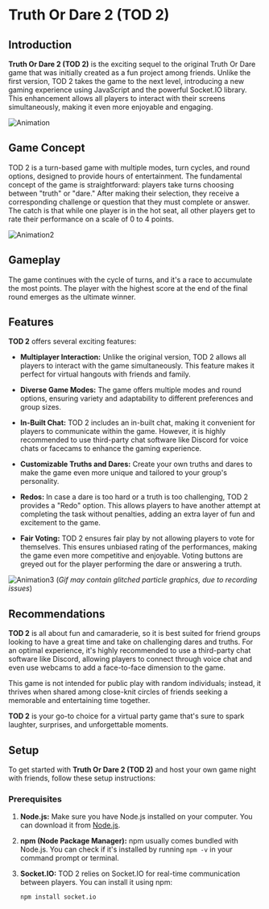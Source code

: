 # Truth Or Dare 2 (TOD 2)

## Introduction

**Truth Or Dare 2 (TOD 2)** is the exciting sequel to the original Truth Or Dare game that was initially created as a fun project among friends. Unlike the first version, TOD 2 takes the game to the next level, introducing a new gaming experience using JavaScript and the powerful Socket.IO library. This enhancement allows all players to interact with their screens simultaneously, making it even more enjoyable and engaging.

![Animation](https://github.com/IbrahimEllahi/TOD-2-Online-Game/assets/85767913/d1edfc24-ffaf-49c6-8d32-bc0502a1960e)

## Game Concept

TOD 2 is a turn-based game with multiple modes, turn cycles, and round options, designed to provide hours of entertainment. The fundamental concept of the game is straightforward: players take turns choosing between "truth" or "dare." After making their selection, they receive a corresponding challenge or question that they must complete or answer. The catch is that while one player is in the hot seat, all other players get to rate their performance on a scale of 0 to 4 points.

![Animation2](https://github.com/IbrahimEllahi/TOD-2-Online-Game/assets/85767913/afbae08f-eeb2-4400-ad01-6e09caf84de7)

## Gameplay

The game continues with the cycle of turns, and it's a race to accumulate the most points. The player with the highest score at the end of the final round emerges as the ultimate winner.

## Features

**TOD 2** offers several exciting features:

- **Multiplayer Interaction:** Unlike the original version, TOD 2 allows all players to interact with the game simultaneously. This feature makes it perfect for virtual hangouts with friends and family.

- **Diverse Game Modes:** The game offers multiple modes and round options, ensuring variety and adaptability to different preferences and group sizes.

- **In-Built Chat:** TOD 2 includes an in-built chat, making it convenient for players to communicate within the game. However, it is highly recommended to use third-party chat software like Discord for voice chats or facecams to enhance the gaming experience.

- **Customizable Truths and Dares:** Create your own truths and dares to make the game even more unique and tailored to your group's personality.

- **Redos:** In case a dare is too hard or a truth is too challenging, TOD 2 provides a "Redo" option. This allows players to have another attempt at completing the task without penalties, adding an extra layer of fun and excitement to the game.

- **Fair Voting:** TOD 2 ensures fair play by not allowing players to vote for themselves. This ensures unbiased rating of the performances, making the game even more competitive and enjoyable. Voting buttons are greyed out for the player performing the dare or answering a truth.

![Animation3](https://github.com/IbrahimEllahi/TOD-2-Online-Game/assets/85767913/74aca59c-2440-4718-a404-a7e2d7f18477)
(_Gif may contain glitched particle graphics, due to recording issues_)

## Recommendations

**TOD 2** is all about fun and camaraderie, so it is best suited for friend groups looking to have a great time and take on challenging dares and truths. For an optimal experience, it's highly recommended to use a third-party chat software like Discord, allowing players to connect through voice chat and even use webcams to add a face-to-face dimension to the game.

This game is not intended for public play with random individuals; instead, it thrives when shared among close-knit circles of friends seeking a memorable and entertaining time together.

**TOD 2** is your go-to choice for a virtual party game that's sure to spark laughter, surprises, and unforgettable moments.

## Setup

To get started with **Truth Or Dare 2 (TOD 2)** and host your own game night with friends, follow these setup instructions:

### Prerequisites

1. **Node.js:** Make sure you have Node.js installed on your computer. You can download it from [Node.js](https://nodejs.org/).

2. **npm (Node Package Manager):** npm usually comes bundled with Node.js. You can check if it's installed by running `npm -v` in your command prompt or terminal.

3. **Socket.IO:** TOD 2 relies on Socket.IO for real-time communication between players. You can install it using npm:

   ```bash
   npm install socket.io
